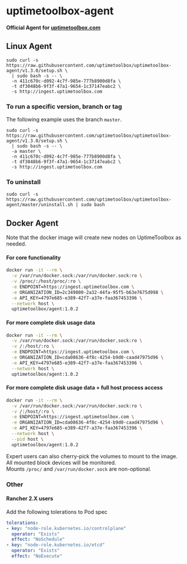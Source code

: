 # uptimetoolbox-agent

**Official Agent for [uptimetoolbox.com](https://www.uptimetoolbox.com)**


## Linux Agent

```
sudo curl -s https://raw.githubusercontent.com/uptimetoolbox/uptimetoolbox-agent/v1.3.0/setup.sh \
  | sudo bash -s -- \
  -n 411c670c-d092-4c7f-985e-777b8900d8fa \
  -t df3048b6-9f3f-47a1-9654-1c37147eabc2 \
  -s http://ingest.uptimetoolbox.com
```


### To run a specific version, branch or tag

The following example uses the branch `master`.
```
sudo curl -s https://raw.githubusercontent.com/uptimetoolbox/uptimetoolbox-agent/v1.3.0/setup.sh \
  | sudo bash -s -- \
  -a master \
  -n 411c670c-d092-4c7f-985e-777b8900d8fa \
  -t df3048b6-9f3f-47a1-9654-1c37147eabc2 \
  -s http://ingest.uptimetoolbox.com
```


### To uninstall 

```
sudo curl -s https://raw.githubusercontent.com/uptimetoolbox/uptimetoolbox-agent/master/uninstall.sh | sudo bash
```


## Docker Agent

Note that the docker image will create new nodes on UptimeToolbox as needed.

#### For core functionality
```bash
docker run -it --rm \
  -v /var/run/docker.sock:/var/run/docker.sock:ro \
  -v /proc/:/host/proc/:ro \
  -e ENDPOINT=https://ingest.uptimetoolbox.com \
  -e ORGANIZATION_ID=2c349800-2a32-44fa-95f5-b63e7675d998 \
  -e API_KEY=4797e685-e389-42f7-a37e-faa367453396 \
  --network host \
  uptimetoolbox/agent:1.0.2
```

#### For more complete disk usage data
```bash
docker run -it --rm \
  -v /var/run/docker.sock:/var/run/docker.sock:ro \
  -v /:/host/:ro \
  -e ENDPOINT=https://ingest.uptimetoolbox.com \
  -e ORGANIZATION_ID=cda08636-4f8c-4254-b9d0-caad47975d96 \
  -e API_KEY=4797e685-e389-42f7-a37e-faa367453396 \
  --network host \
  uptimetoolbox/agent:1.0.2
```

#### For more complete disk usage data + full host process access
```bash
docker run -it --rm \
  -v /var/run/docker.sock:/var/run/docker.sock:ro \
  -v /:/host/:ro \
  -e ENDPOINT=https://ingest.uptimetoolbox.com \
  -e ORGANIZATION_ID=cda08636-4f8c-4254-b9d0-caad47975d96 \
  -e API_KEY=4797e685-e389-42f7-a37e-faa367453396 \
  --network host \
  --pid host \
  uptimetoolbox/agent:1.0.2
```

Expert users can also cherry-pick the volumes to mount to the image.  
All mounted block devices will be monitored.  
Mounts `/proc/` and `/var/run/docker.sock` are non-optional.


### Other 

#### Rancher 2.X users

Add the following tolerations to Pod spec

```yaml
tolerations:
- key: "node-role.kubernetes.io/controlplane"
  operator: "Exists"
  effect: "NoSchedule"
- key: "node-role.kubernetes.io/etcd"
  operator: "Exists"
  effect: "NoExecute"
```

